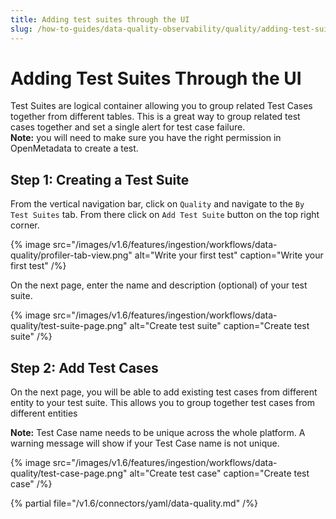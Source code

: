 ```yaml
---
title: Adding test suites through the UI
slug: /how-to-guides/data-quality-observability/quality/adding-test-suites
---
```


# Adding Test Suites Through the UI
Test Suites are logical container allowing you to group related Test Cases together from different tables. This is a great way to group related test cases together and set a single alert for test case failure.   
**Note:** you will need to make sure you have the right permission in OpenMetadata to create a test.

## Step 1: Creating a Test Suite
From the vertical navigation bar, click on `Quality` and navigate to the `By Test Suites` tab. From there click on `Add Test Suite` button on the top right corner.

{% image
  src="/images/v1.6/features/ingestion/workflows/data-quality/profiler-tab-view.png"
  alt="Write your first test"
  caption="Write your first test"
 /%}


On the next page, enter the name and description (optional) of your test suite.

{% image
  src="/images/v1.6/features/ingestion/workflows/data-quality/test-suite-page.png"
  alt="Create test suite"
  caption="Create test suite"
 /%}


## Step 2: Add Test Cases
On the next page, you will be able to add existing test cases from different entity to your test suite. This allows you to group together test cases from different entities

**Note:** Test Case name needs to be unique across the whole platform. A warning message will show if your Test Case name is not unique.

{% image
  src="/images/v1.6/features/ingestion/workflows/data-quality/test-case-page.png"
  alt="Create test case"
  caption="Create test case"
 /%}


{% partial file="/v1.6/connectors/yaml/data-quality.md" /%}

